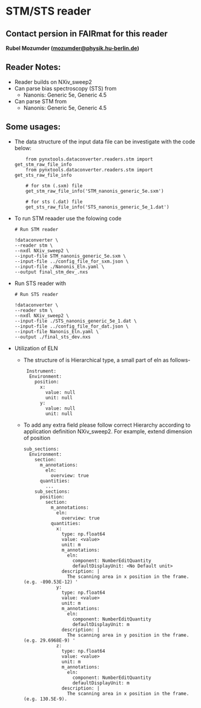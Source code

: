 # STM/STS reader
## Contact persion in FAIRmat for this reader
**Rubel Mozumder (mozumder@physik.hu-berlin.de)**
## Reader Notes:
- Reader builds on NXiv_sweep2
- Can parse bias spectroscopy (STS) from
    - Nanonis: Generic 5e, Generic 4.5
- Can parse STM from
    - Nanonis: Generic 5e, Generic 4.5

## Some usages:
- The data structure of the input data file can be investigate with the code below:
    ```
        from pynxtools.dataconverter.readers.stm import get_stm_raw_file_info
        from pynxtools.dataconverter.readers.stm import get_sts_raw_file_info

        # for stm (.sxm) file
        get_stm_raw_file_info('STM_nanonis_generic_5e.sxm')

        # for sts (.dat) file
        get_sts_raw_file_info('STS_nanonis_generic_5e_1.dat')
    ```
- To run STM reaader use the folowing code
    ```
    # Run STM reader

    !dataconverter \
    --reader stm \
    --nxdl NXiv_sweep2 \
    --input-file STM_nanonis_generic_5e.sxm \
    --input-file ../config_file_for_sxm.json \
    --input-file ./Nanonis_Eln.yaml \
    --output final_stm_dev_.nxs

    ```
- Run STS reader with
    ```
    # Run STS reader

    !dataconverter \
    --reader stm \
    --nxdl NXiv_sweep2 \
    --input-file ./STS_nanonis_generic_5e_1.dat \
    --input-file ../config_file_for_dat.json \
    --input-file Nanonis_Eln.yaml \
    --output ./final_sts_dev.nxs
    ```

- Utilization of ELN
    - The structure of is Hierarchical type, a small part of eln as follows-
        ```
         Instrument:
          Environment:
            position:
              x:
                value: null
                unit: null
              y:
                value: null
                unit: null
        ```
     - To add any extra field please follow correct Hierarchy according to application definition NXiv_sweep2.
       For example, extend dimension of position
        ```
        sub_sections:
          Environment:
            section:
              m_annotations:
                eln:
                  overview: true
              quantities:
                ...
            sub_sections:
              position:
                section:
                  m_annotations:
                    eln:
                      overview: true
                  quantities:
                    x:
                      type: np.float64
                      value: <value>
                      unit: m
                      m_annotations:
                        eln:
                          component: NumberEditQuantity
                          defaultDisplayUnit: <No Default unit>
                      description: |
                        The scanning area in x position in the frame. (e.g. -890.53E-12) '
                    y:
                      type: np.float64
                      value: <value>
                      unit: m
                      m_annotations:
                        eln:
                          component: NumberEditQuantity
                          defaultDisplayUnit: m
                      description: |
                        The scanning area in y position in the frame. (e.g. 29.6968E-9) '
                    z:
                      type: np.float64
                      value: <value>
                      unit: m
                      m_annotations:
                        eln:
                          component: NumberEditQuantity
                          defaultDisplayUnit: m
                      description: |
                        The scanning area in x position in the frame. (e.g. 130.5E-9).

        ```
